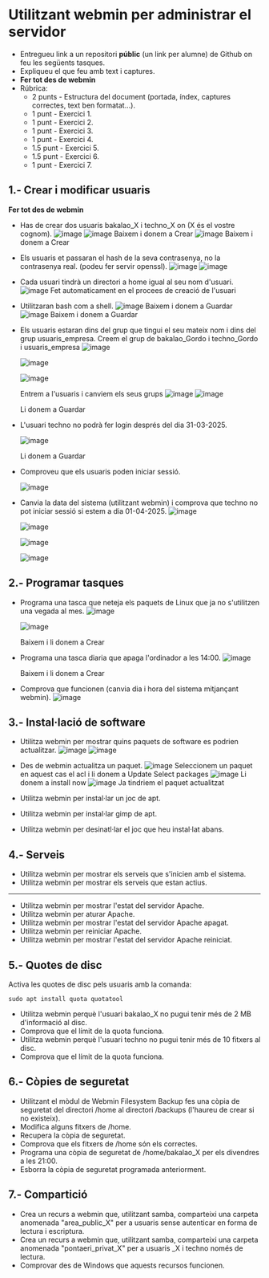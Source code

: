 # Utilitzant webmin per administrar el servidor

- Entregueu link a un repositori **públic** (un link per alumne) de Github on feu les següents tasques.
- Expliqueu el que feu amb text i captures.
- **Fer tot des de webmin**
- Rúbrica:
  - 2 punts - Estructura del document (portada, índex, captures correctes, text ben formatat...).
  - 1 punt - Exercici 1.
  - 1 punt - Exercici 2.
  - 1 punt - Exercici 3.
  - 1 punt - Exercici 4.
  - 1.5 punt - Exercici 5.
  - 1.5 punt - Exercici 6.
  - 1 punt - Exercici 7.

## 1.- Crear i modificar usuaris

**Fer tot des de webmin**

- Has de crear dos usuaris bakalao_X i techno_X on (X és el vostre cognom).
  ![image](https://github.com/user-attachments/assets/bec525cc-790f-47fa-b56a-3f6f322eff41)
  ![image](https://github.com/user-attachments/assets/9d10e6e8-da20-43d8-8f33-6ff5dfb3a540)
  Baixem i donem a Crear
  ![image](https://github.com/user-attachments/assets/fafb4c54-f2f3-4d69-b975-d6fbf02caf5e)
  Baixem i donem a Crear
  
- Els usuaris et passaran el hash de la seva contrasenya, no la contrasenya real. (podeu fer servir openssl).
  ![image](https://github.com/user-attachments/assets/9a463782-ac0c-4dc4-a954-d50863f04f47)
  ![image](https://github.com/user-attachments/assets/996b9748-4169-4a7c-a68c-de32d7698555)

- Cada usuari tindrà un directori a home igual al seu nom d'usuari.
  ![image](https://github.com/user-attachments/assets/f8c69151-50d1-48ed-bba6-9961234c6efb)
  Fet automaticament en el procees de creació de l'usuari
  
- Utilitzaran bash com a shell.
  ![image](https://github.com/user-attachments/assets/2124cb79-9f56-4c26-861c-5c1a834004e9)
  Baixem i donem a Guardar
  ![image](https://github.com/user-attachments/assets/cf6d7b0e-773c-492a-8e77-3d4b783926f1)
  Baixem i donem a Guardar


- Els usuaris estaran dins del grup que tingui el seu mateix nom i dins del grup usuaris_empresa.
  Creem el grup de bakalao_Gordo i techno_Gordo i usuaris_empresa
  ![image](https://github.com/user-attachments/assets/dba47e45-9479-4eda-b82e-772c59845e87)

  ![image](https://github.com/user-attachments/assets/68e97669-1928-4ec0-ac5f-37e8781c547b)

  ![image](https://github.com/user-attachments/assets/d404dc05-830b-4751-965a-22b6bbca0659)

  Entrem a l'usuaris i canviem els seus grups
  ![image](https://github.com/user-attachments/assets/2ddc1536-78bd-47ea-8213-aeb8d1dfb557)
  ![image](https://github.com/user-attachments/assets/25a705bf-34f8-4ef4-8221-36178a6ccda9)

  Li donem a Guardar
  
- L'usuari techno no podrà fer login després del dia 31-03-2025.
  
  ![image](https://github.com/user-attachments/assets/3803868b-02fb-4c3c-8ac1-c1bd9ce8d8bf)
  
  Li donem a Guardar
  
- Comproveu que els usuaris poden iniciar sessió.
  
  ![image](https://github.com/user-attachments/assets/5f4ecb4a-02dd-42ad-b955-259bce1f1246)

- Canvia la data del sistema (utilitzant webmin) i comprova que techno no pot iniciar sessió si estem a dia 01-04-2025.
  ![image](https://github.com/user-attachments/assets/3e00626c-dbe1-4c7e-91e6-9690933fd056)

  ![image](https://github.com/user-attachments/assets/eae9ca41-93f4-40c7-b9a4-4ba6440d5c18)

  ![image](https://github.com/user-attachments/assets/819c4fe8-f749-43bc-9326-34e7802e8fd8)

  ![image](https://github.com/user-attachments/assets/cfe20f85-7e4d-4bad-ab30-65d95b07acf2)


## 2.- Programar tasques

- Programa una tasca que neteja els paquets de Linux que ja no s'utilitzen una vegada al mes.
  ![image](https://github.com/user-attachments/assets/8d022e6b-0f7d-45a1-abef-9e8c0fbc6382)

  ![image](https://github.com/user-attachments/assets/b0c692fb-e804-4de9-af68-f5c06ea297c4)

  Baixem i li donem a Crear


- Programa una tasca diaria que apaga l'ordinador a les 14:00.
  ![image](https://github.com/user-attachments/assets/ab41ec04-efc1-431f-92e6-6fda981bc9c4)

  Baixem i li donem a Crear

- Comprova que funcionen (canvia dia i hora del sistema mitjançant webmin).
  ![image](https://github.com/user-attachments/assets/ef9f69b1-8031-42eb-8d66-caaecc010f1b)

## 3.- Instal·lació de software

- Utilitza webmin per mostrar quins paquets de software es podrien actualitzar.
  ![image](https://github.com/user-attachments/assets/608fa2a9-1ce4-4b68-abfe-531f8b8cd6ab)
  ![image](https://github.com/user-attachments/assets/06248580-1d38-4ef6-b257-e06e1d5b6a5f)

- Des de webmin actualitza un paquet.
  ![image](https://github.com/user-attachments/assets/410cc604-8cdb-45e8-a281-8b7688d15d87)
  Seleccionem un paquet en aquest cas el acl i li donem a Update Select packages
  ![image](https://github.com/user-attachments/assets/79580d08-688e-4f45-8c52-93e705122251)
  Li donem a install now
  ![image](https://github.com/user-attachments/assets/9ea29b6e-a8e3-456a-b84d-5284e1507a6b)
  Ja tindriem el paquet actualitzat

- Utilitza webmin per instal·lar un joc de apt.
- Utilitza webmin per instal·lar gimp de apt.
- Utilitza webmin per desinatl·lar el joc que heu instal·lat abans.

## 4.- Serveis

- Utilitza webmin per mostrar els serveis que s'inicien amb el sistema.
- Utilitza webmin per mostrar els serveis que estan actius.
- ----------------------------------------------------------------------
- Utilitza webmin per mostrar l'estat del servidor Apache.
- Utilitza webmin per aturar Apache.
- Utilitza webmin per mostrar l'estat del servidor Apache apagat.
- Utilitza webmin per reiniciar Apache.
- Utilitza webmin per mostrar l'estat del servidor Apache reiniciat.

## 5.- Quotes de disc

Activa les quotes de disc pels usuaris amb la comanda: 

```
sudo apt install quota quotatool
```

- Utilitza webmin perquè l'usuari bakalao_X no pugui tenir més de 2 MB d'informació al disc.
- Comprova que el límit de la quota funciona.
- Utilitza webmin perquè l'usuari techno no pugui tenir més de 10 fitxers al disc.
- Comprova que el límit de la quota funciona.

## 6.- Còpies de seguretat

- Utilitzant el mòdul de Webmin Filesystem Backup fes una còpia de seguretat del directori /home al directori /backups (l'haureu de crear si no existeix).
- Modifica alguns fitxers de /home.
- Recupera la còpia de seguretat.
- Comprova que els fitxers de /home són els correctes.
- Programa una còpia de seguretat de /home/bakalao_X per els divendres a les 21:00.
- Esborra la còpia de seguretat programada anteriorment.

## 7.- Compartició

- Crea un recurs a webmin que, utilitzant samba, comparteixi una carpeta anomenada "area_public_X" per a usuaris sense autenticar en forma de lectura i escriptura.
- Crea un recurs a webmin que, utilitzant samba, comparteixi una carpeta anomenada "pontaeri_privat_X" per a usuaris _X i techno només de lectura.
- Comprovar des de Windows que aquests recursos funcionen.
